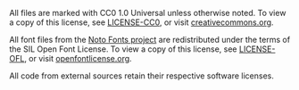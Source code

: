 All files are marked with CC0 1.0 Universal unless otherwise noted. To view a copy of this license, see [LICENSE-CC0](LICENSE-CC0.txt), or visit [creativecommons.org](https://creativecommons.org/publicdomain/zero/1.0/).

All font files from the [Noto Fonts project](https://notofonts.github.io/) are redistributed under the terms of the SIL Open Font License. To view a copy of this license, see [LICENSE-OFL](LICENSE-OFL.txt), or visit [openfontlicense.org](https://openfontlicense.org/open-font-license-official-text/).

All code from external sources retain their respective software licenses.
